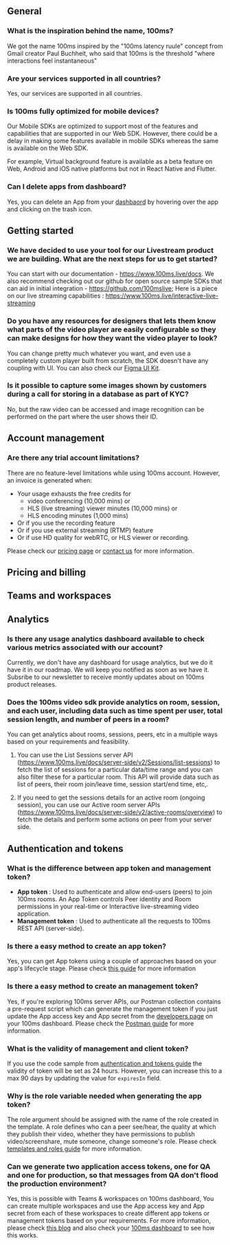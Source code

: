 ## General


### What is the inspiration behind the name, 100ms?

We got the name 100ms inspired by the "100ms latency ruule" concept from Gmail creator Paul Buchheit, who said that 100ms is the threshold "where interactions feel instantaneous"

### Are your services supported in all countries?

Yes, our services are supported in all countries.

### Is 100ms fully optimized for mobile devices?

Our Mobile SDKs are optimized to support most of the features and capabilities that are supported in our Web SDK. However, there could be a delay in making some features available in mobile SDKs whereas the same is available on the Web SDK. 

For example, Virtual background feature is available as a beta feature on Web, Android and iOS native platforms but not in React Native and Flutter.

### Can I delete apps from dashboard?

Yes, you can delete an App from your [dashbaord](https://dashboard.100ms.live/dashboard) by hovering over the app and clicking on the trash icon.

## Getting started

### We have decided to use your tool for our Livestream product we are building. What are the next steps for us to get started?

You can start with our documentation - https://www.100ms.live/docs. We also recommend checking out our github for open source sample SDKs that can aid in initial integration - https://github.com/100mslive; Here is a piece on our live streaming capabilities : https://www.100ms.live/interactive-live-streaming

### Do you have any resources for designers that lets them know what parts of the video player are easily configurable so they can make designs for how they want the video player to look?

You can change pretty much whatever you want, and even use a completely custom player built from scratch, the SDK doesn't have any coupling with UI. You can also check our [Figma UI Kit](https://www.figma.com/community/file/1165192525323846383).

### Is it possible to capture some images shown by customers during a call for storing in a database as part of KYC?

No, but the raw video can be accessed and image recognition can be performed on the part where the user shows their ID.

## Account management

### Are there any trial account limitations?

There are no feature-level limitations while using 100ms account. However, an invoice is generated when:

- Your usage exhausts the free credits for
    - video conferencing (10,000 mins) or
    - HLS (live streaming) viewer minutes (10,000 mins) or
    - HLS encoding minutes (1,000 mins)
- Or if you use the recording feature
- Or if you use external streaming (RTMP) feature
- Or if use HD quality for webRTC, or HLS viewer or recording. 

Please check our [pricing page](https://www.100ms.live/pricing) or [contact us](https://www.100ms.live/contact) for more information. 

## Pricing and billing

## Teams and workspaces

## Analytics

### Is there any usage analytics dashboard available to check various metrics associated with our account?

Currently, we don't have any dashboard for usage analytics, but we do it have it in our roadmap. We will keep you notified as soon as we have it. Subsribe to our newsletter to receive montly updates about on 100ms product releases.

### Does the 100ms video sdk provide analytics on room, session, and each user, including data such as time spent per user, total session length, and number of peers in a room?

You can get analytics about rooms, sessions, peers, etc in a multiple ways based on your requirements and feasibility. 

1. You can use the List Sessions server API (https://www.100ms.live/docs/server-side/v2/Sessions/list-sessions) to fetch the list of sessions for a particular data/time range and you can also filter these for a particular room. This API will provide data such as list of peers, their room join/leave time, session start/end time, etc,.

2. If you need to get the sessions details for an active room (ongoing session), you can use our Active room server APIs (https://www.100ms.live/docs/server-side/v2/active-rooms/overview) to fetch the details and perform some actions on peer from your server side. 

## Authentication and tokens

### What is the difference between app token and management token?

- **App token** : Used to authenticate and allow end-users (peers) to join 100ms rooms. An App Token controls Peer identity and Room permissions in your real-time or Interactive live-streaming video application.
- **Management token** : Used to authenticate all the requests to 100ms REST API (server-side).

### Is there a easy method to create an app token?

Yes, you can get App tokens using a couple of approaches based on your app's lifecycle stage. Please check [this guide](./../foundation/security-and-tokens#how-to-use) for more information

### Is there a easy method to create an management token?

Yes, if you're exploring 100ms server APIs, our Postman collection contains a pre-request script which can generate the management token if you just update the App access key and App secret from the [developers page](https://dashboard.100ms.live/developer) on your 100ms dashboard. Please check the [Postman guide](/server-side/v2/introduction/postman-guide#simplified-token-generation) for more information. 

### What is the validity of management and client token?

If you use the code sample from [authentication and tokens guide](./../foundation/security-and-tokens#app-token) the validity of token will be set as 24 hours. However, you can increase this to a max 90 days by updating the value for `expiresIn` field. 

### Why is the role variable needed when generating the app token?

The role argument should be assigned with the name of the role created in the template. A role defines who can a peer see/hear, the quality at which they publish their video, whether they have permissions to publish video/screenshare, mute someone, change someone's role. Please check [templates and roles guide](./../foundation/templates-and-roles#roles) for more information. 

### Can we generate two application access tokens, one for QA and one for production, so that messages from QA don't flood the production environment?

Yes, this is possible with Teams & workspaces on 100ms dashboard, You can create multiple workspaces and use the App access key and App secret from each of these workspaces to create different app tokens or management tokens based on your requirements. For more information, please check [this blog](https://www.100ms.live/blog/launching-teams-workspaces) and also check your [100ms dashboard](https://dashboard.100ms.live/) to see how this works.